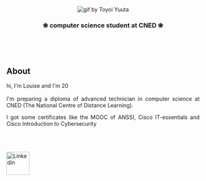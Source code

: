 <p align="center">
    <img alt="gif by Toyoi Yuuta" src="https://i.pinimg.com/originals/a7/53/a1/a753a1d7a63ceebebd970643b59f2cde.gif"/>
</p>

 <h3 align="center">❀  computer science student at CNED  ❀</h3>
 <br><br><br>
 <h2>About</h3>
 
 <div align="justify">
 <p>hi, I'm Louise and I'm 20
 <br><br>  
 I'm preparing a diploma of advanced technician in computer science at CNED (The National Centre of Distance Learning).</p>

<p>I got some certificates like the MOOC of ANSSI, Cisco IT-essentials and Cisco Introduction to Cybersecurity </p>
</div>

<br><br><br>
  <a href="https://www.linkedin.com/in/louise-p-84691a221/">
    <img alt="Linkedin" src="https://assets.website-files.com/5882070e014bf1cd4f33ce9e/6032fbea2f53e443e21b1306_linkedin-3-512.png" width="60"/>
  </a>
